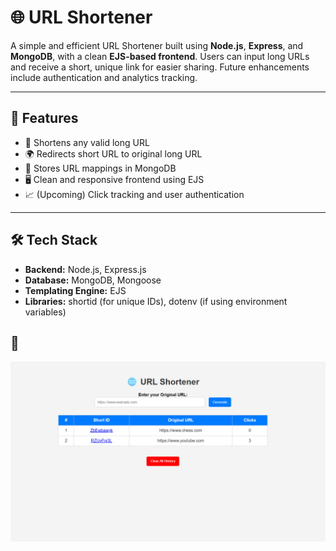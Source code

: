 # 🌐 URL Shortener

A simple and efficient URL Shortener built using **Node.js**, **Express**, and **MongoDB**, with a clean **EJS-based frontend**. Users can input long URLs and receive a short, unique link for easier sharing. Future enhancements include authentication and analytics tracking.

---

## 🚀 Features

- 🔗 Shortens any valid long URL
- 🌍 Redirects short URL to original long URL
- 💾 Stores URL mappings in MongoDB
- 🖥️ Clean and responsive frontend using EJS
- 📈 (Upcoming) Click tracking and user authentication

---

## 🛠️ Tech Stack

- **Backend:** Node.js, Express.js
- **Database:** MongoDB, Mongoose
- **Templating Engine:** EJS
- **Libraries:** shortid (for unique IDs), dotenv (if using environment variables)
## 📸 

![App Screenshot](Screenshot%202025-06-16%20144838.png)




